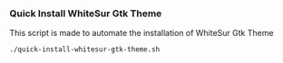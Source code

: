 ### Quick Install WhiteSur Gtk Theme
This script is made to automate the installation of WhiteSur Gtk Theme

`./quick-install-whitesur-gtk-theme.sh`
